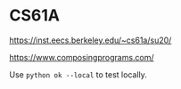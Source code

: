 # CS61A

https://inst.eecs.berkeley.edu/~cs61a/su20/

https://www.composingprograms.com/

Use `python ok --local` to test locally.